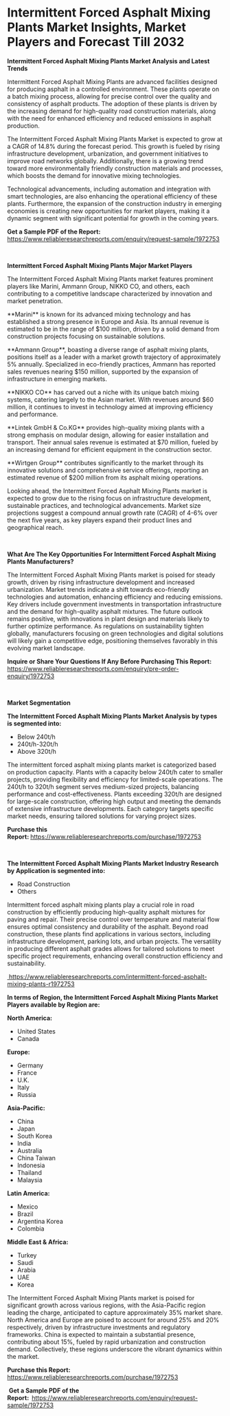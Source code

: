 <p><h1>Intermittent Forced Asphalt Mixing Plants Market Insights, Market Players and Forecast Till 2032</h1></p><p><strong>Intermittent Forced Asphalt Mixing Plants Market Analysis and Latest Trends</strong></p>
<p><p>Intermittent Forced Asphalt Mixing Plants are advanced facilities designed for producing asphalt in a controlled environment. These plants operate on a batch mixing process, allowing for precise control over the quality and consistency of asphalt products. The adoption of these plants is driven by the increasing demand for high-quality road construction materials, along with the need for enhanced efficiency and reduced emissions in asphalt production.</p><p>The Intermittent Forced Asphalt Mixing Plants Market is expected to grow at a CAGR of 14.8% during the forecast period. This growth is fueled by rising infrastructure development, urbanization, and government initiatives to improve road networks globally. Additionally, there is a growing trend toward more environmentally friendly construction materials and processes, which boosts the demand for innovative mixing technologies.</p><p>Technological advancements, including automation and integration with smart technologies, are also enhancing the operational efficiency of these plants. Furthermore, the expansion of the construction industry in emerging economies is creating new opportunities for market players, making it a dynamic segment with significant potential for growth in the coming years.</p></p>
<p><strong>Get a Sample PDF of the Report:&nbsp;</strong> <a href="https://www.reliableresearchreports.com/enquiry/request-sample/1972753?utm_campaign=3213&utm_medium=2&utm_source=Github&utm_content=ia&utm_term=12042025&utm_id=intermittent-forced-asphalt-mixing-plants">https://www.reliableresearchreports.com/enquiry/request-sample/1972753</a></p>
<p>&nbsp;</p>
<p><strong>Intermittent Forced Asphalt Mixing Plants Major Market Players</strong></p>
<p><p>The Intermittent Forced Asphalt Mixing Plants market features prominent players like Marini, Ammann Group, NIKKO CO, and others, each contributing to a competitive landscape characterized by innovation and market penetration.</p><p>**Marini** is known for its advanced mixing technology and has established a strong presence in Europe and Asia. Its annual revenue is estimated to be in the range of $100 million, driven by a solid demand from construction projects focusing on sustainable solutions.</p><p>**Ammann Group**, boasting a diverse range of asphalt mixing plants, positions itself as a leader with a market growth trajectory of approximately 5% annually. Specialized in eco-friendly practices, Ammann has reported sales revenues nearing $150 million, supported by the expansion of infrastructure in emerging markets.</p><p>**NIKKO CO** has carved out a niche with its unique batch mixing systems, catering largely to the Asian market. With revenues around $60 million, it continues to invest in technology aimed at improving efficiency and performance.</p><p>**Lintek GmbH & Co.KG** provides high-quality mixing plants with a strong emphasis on modular design, allowing for easier installation and transport. Their annual sales revenue is estimated at $70 million, fueled by an increasing demand for efficient equipment in the construction sector.</p><p>**Wirtgen Group** contributes significantly to the market through its innovative solutions and comprehensive service offerings, reporting an estimated revenue of $200 million from its asphalt mixing operations.</p><p>Looking ahead, the Intermittent Forced Asphalt Mixing Plants market is expected to grow due to the rising focus on infrastructure development, sustainable practices, and technological advancements. Market size projections suggest a compound annual growth rate (CAGR) of 4-6% over the next five years, as key players expand their product lines and geographical reach.</p></p>
<p>&nbsp;</p>
<p><strong>What Are The Key Opportunities For Intermittent Forced Asphalt Mixing Plants Manufacturers?</strong></p>
<p><p>The Intermittent Forced Asphalt Mixing Plants market is poised for steady growth, driven by rising infrastructure development and increased urbanization. Market trends indicate a shift towards eco-friendly technologies and automation, enhancing efficiency and reducing emissions. Key drivers include government investments in transportation infrastructure and the demand for high-quality asphalt mixtures. The future outlook remains positive, with innovations in plant design and materials likely to further optimize performance. As regulations on sustainability tighten globally, manufacturers focusing on green technologies and digital solutions will likely gain a competitive edge, positioning themselves favorably in this evolving market landscape.</p></p>
<p><strong>Inquire or Share Your Questions If Any Before Purchasing This Report:</strong> <a href="https://www.reliableresearchreports.com/enquiry/pre-order-enquiry/1972753?utm_campaign=3213&utm_medium=2&utm_source=Github&utm_content=ia&utm_term=12042025&utm_id=intermittent-forced-asphalt-mixing-plants">https://www.reliableresearchreports.com/enquiry/pre-order-enquiry/1972753</a></p>
<p>&nbsp;</p>
<p><strong>Market Segmentation</strong></p>
<p><strong>The Intermittent Forced Asphalt Mixing Plants Market Analysis by types is segmented into:</strong></p>
<p><ul><li>Below 240t/h</li><li>240t/h-320t/h</li><li>Above 320t/h</li></ul></p>
<p><p>The intermittent forced asphalt mixing plants market is categorized based on production capacity. Plants with a capacity below 240t/h cater to smaller projects, providing flexibility and efficiency for limited-scale operations. The 240t/h to 320t/h segment serves medium-sized projects, balancing performance and cost-effectiveness. Plants exceeding 320t/h are designed for large-scale construction, offering high output and meeting the demands of extensive infrastructure developments. Each category targets specific market needs, ensuring tailored solutions for varying project sizes.</p></p>
<p><strong>Purchase this Report:&nbsp;</strong><a href="https://www.reliableresearchreports.com/purchase/1972753?utm_campaign=3213&utm_medium=2&utm_source=Github&utm_content=ia&utm_term=12042025&utm_id=intermittent-forced-asphalt-mixing-plants">https://www.reliableresearchreports.com/purchase/1972753</a></p>
<p>&nbsp;</p>
<p><strong>The Intermittent Forced Asphalt Mixing Plants Market Industry Research by Application is segmented into:</strong></p>
<p><ul><li>Road Construction</li><li>Others</li></ul></p>
<p><p>Intermittent forced asphalt mixing plants play a crucial role in road construction by efficiently producing high-quality asphalt mixtures for paving and repair. Their precise control over temperature and material flow ensures optimal consistency and durability of the asphalt. Beyond road construction, these plants find applications in various sectors, including infrastructure development, parking lots, and urban projects. The versatility in producing different asphalt grades allows for tailored solutions to meet specific project requirements, enhancing overall construction efficiency and sustainability.</p></p>
<p><a href="https://www.reliableresearchreports.com/intermittent-forced-asphalt-mixing-plants-r1972753?utm_campaign=3213&utm_medium=2&utm_source=Github&utm_content=ia&utm_term=12042025&utm_id=intermittent-forced-asphalt-mixing-plants">&nbsp;https://www.reliableresearchreports.com/intermittent-forced-asphalt-mixing-plants-r1972753</a></p>
<p><strong>In terms of Region, the Intermittent Forced Asphalt Mixing Plants Market Players available by Region are:</strong></p>
<p>
    <p> <strong> North America: </strong>
        <ul>
            <li>United States</li>
            <li>Canada</li>
        </ul>
        </p> 
    <p> <strong> Europe: </strong>
        <ul>
            <li>Germany</li>
            <li>France</li>
            <li>U.K.</li>
            <li>Italy</li>
            <li>Russia</li>
        </ul>
        </p> 
    <p> <strong> Asia-Pacific: </strong>
        <ul>
            <li>China</li>
            <li>Japan</li>
            <li>South Korea</li>
            <li>India</li>
            <li>Australia</li>
            <li>China Taiwan</li>
            <li>Indonesia</li>
            <li>Thailand</li>
            <li>Malaysia</li>
        </ul>
        </p> 
    <p> <strong> Latin America: </strong>
        <ul>
            <li>Mexico</li>
            <li>Brazil</li>
            <li>Argentina Korea</li>
            <li>Colombia</li>
        </ul>
        </p> 
    <p> <strong> Middle East & Africa: </strong>
        <ul>
            <li>Turkey</li>
            <li>Saudi</li>
            <li>Arabia</li>
            <li>UAE</li>
            <li>Korea</li>
        </ul>
    </p>
    </p>
<p><p>The Intermittent Forced Asphalt Mixing Plants market is poised for significant growth across various regions, with the Asia-Pacific region leading the charge, anticipated to capture approximately 35% market share. North America and Europe are poised to account for around 25% and 20% respectively, driven by infrastructure investments and regulatory frameworks. China is expected to maintain a substantial presence, contributing about 15%, fueled by rapid urbanization and construction demand. Collectively, these regions underscore the vibrant dynamics within the market.</p></p>
<p><strong>Purchase this Report: </strong><a href="https://www.reliableresearchreports.com/purchase/1972753?utm_campaign=3213&utm_medium=2&utm_source=Github&utm_content=ia&utm_term=12042025&utm_id=intermittent-forced-asphalt-mixing-plants">https://www.reliableresearchreports.com/purchase/1972753</a></p>
<p>&nbsp;<strong>Get a Sample PDF of the Report:&nbsp;&nbsp;</strong><a href="https://www.reliableresearchreports.com/enquiry/request-sample/1972753?utm_campaign=3213&utm_medium=2&utm_source=Github&utm_content=ia&utm_term=12042025&utm_id=intermittent-forced-asphalt-mixing-plants">https://www.reliableresearchreports.com/enquiry/request-sample/1972753</a></p>
<p><strong></strong></p>
<p><p></p><p></p><p></p></p>